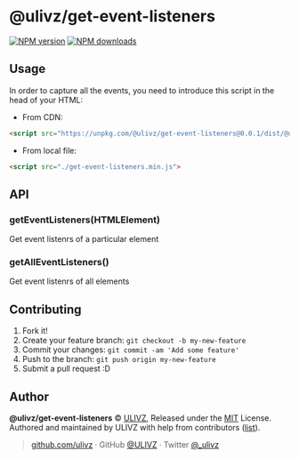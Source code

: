 
# @ulivz/get-event-listeners

[![NPM version](https://badgen.net/npm/v/@ulivz/get-event-listeners)](https://npmjs.com/package/@ulivz/get-event-listeners) [![NPM downloads](https://badgen.net/npm/dm/@ulivz/get-event-listeners)](https://npmjs.com/package/@ulivz/get-event-listeners)

## Usage

In order to capture all the events, you need to introduce this script in the head of your HTML:

- From CDN:

```html
<script src="https://unpkg.com/@ulivz/get-event-listeners@0.0.1/dist/@ulivz/get-event-listeners.min.js">
```

- From local file:

```html
<script src="./get-event-listeners.min.js">
```

## API

### getEventListeners(HTMLElement)

Get event listenrs of a particular element

### getAllEventListeners()

Get event listenrs of all elements

## Contributing

1. Fork it!
2. Create your feature branch: `git checkout -b my-new-feature`
3. Commit your changes: `git commit -am 'Add some feature'`
4. Push to the branch: `git push origin my-new-feature`
5. Submit a pull request :D


## Author

**@ulivz/get-event-listeners** © [ULIVZ](https://github.com/ulivz), Released under the [MIT](./LICENSE) License.<br>
Authored and maintained by ULIVZ with help from contributors ([list](https://github.com/ulivz/get-event-listeners/contributors)).

> [github.com/ulivz](https://github.com/ulivz) · GitHub [@ULIVZ](https://github.com/ulivz) · Twitter [@_ulivz](https://twitter.com/_ulivz)
